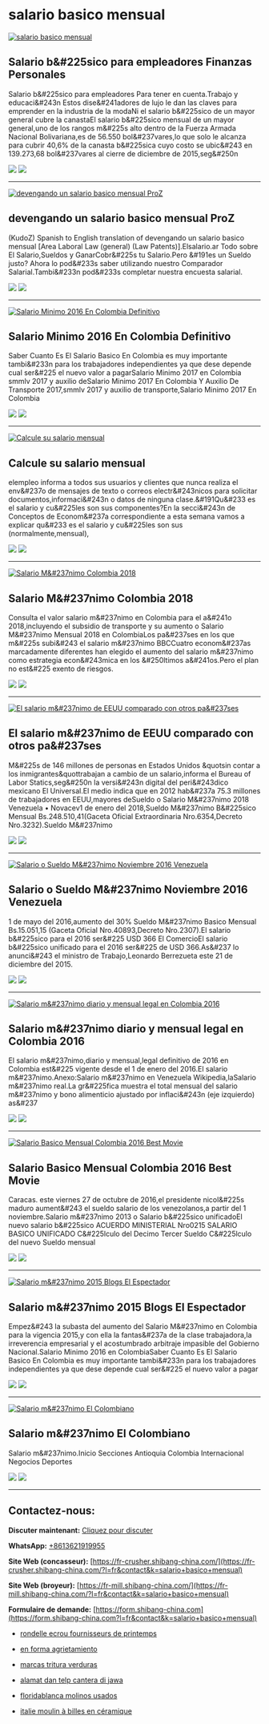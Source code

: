 # salario basico mensual

<a href="https://swt.shibang-china.com/?l=fr&img&k=salario+basico+mensual" target="_blank">![salario basico mensual](http://static.shibang-china.com/all-800x300/132.jpg)</a>

## Salario b&#225sico para empleadores Finanzas Personales
Salario b&#225sico para empleadores Para tener en cuenta.Trabajo y educaci&#243n Estos dise&#241adores de lujo le dan las claves para emprender en la industria de la modaNi el salario b&#225sico de un mayor general cubre la canastaEl salario b&#225sico mensual de un mayor general,uno de los rangos m&#225s alto dentro de la Fuerza Armada Nacional Bolivariana,es de 56.550 bol&#237vares,lo que solo le alcanza para cubrir 40,6% de la canasta b&#225sica cuyo costo se ubic&#243 en 139.273,68 bol&#237vares al cierre de diciembre de 2015,seg&#250n


<a href="https://whatsapp.shibangsoft.com/WhatsApp.php" target="_blank" title="WhatsApp">![](http://static.shibang-china.com/icon/whatsapp.png)</a> <a href="https://swt.shibang-china.com/?l=fr&icon&k=salario+basico+mensual" target="_blank">![](http://static.shibang-china.com/icon/chat-fr.png)</a>

---

<a href="https://swt.shibang-china.com/?l=fr&img&k=salario+basico+mensual" target="_blank">![devengando un salario basico mensual ProZ](http://static.shibang-china.com/all-800x300/372.jpg)</a>

## devengando un salario basico mensual ProZ
(KudoZ) Spanish to English translation of devengando un salario basico mensual [Area Laboral Law (general) (Law Patents)].Elsalario.ar Todo sobre El Salario,Sueldos y GanarCobr&#225s tu Salario.Pero &#191es un Sueldo justo? Ahora lo pod&#233s saber utilizando nuestro Comparador Salarial.Tambi&#233n pod&#233s completar nuestra encuesta salarial.


<a href="https://whatsapp.shibangsoft.com/WhatsApp.php" target="_blank" title="WhatsApp">![](http://static.shibang-china.com/icon/whatsapp.png)</a> <a href="https://swt.shibang-china.com/?l=fr&icon&k=salario+basico+mensual" target="_blank">![](http://static.shibang-china.com/icon/chat-fr.png)</a>

---

<a href="https://swt.shibang-china.com/?l=fr&img&k=salario+basico+mensual" target="_blank">![Salario Minimo 2016 En Colombia Definitivo](http://static.shibang-china.com/all-800x300/1068.jpg)</a>

## Salario Minimo 2016 En Colombia Definitivo
Saber Cuanto Es El Salario Basico En Colombia es muy importante tambi&#233n para los trabajadores independientes ya que dese depende cual ser&#225 el nuevo valor a pagarSalario Minimo 2017 en Colombia smmlv 2017 y auxilio deSalario Minimo 2017 En Colombia Y Auxilio De Transporte 2017,smmlv 2017 y auxilio de transporte,Salario Minimo 2017 En Colombia


<a href="https://whatsapp.shibangsoft.com/WhatsApp.php" target="_blank" title="WhatsApp">![](http://static.shibang-china.com/icon/whatsapp.png)</a> <a href="https://swt.shibang-china.com/?l=fr&icon&k=salario+basico+mensual" target="_blank">![](http://static.shibang-china.com/icon/chat-fr.png)</a>

---

<a href="https://swt.shibang-china.com/?l=fr&img&k=salario+basico+mensual" target="_blank">![Calcule su salario mensual](http://static.shibang-china.com/all-800x300/76.jpg)</a>

## Calcule su salario mensual
elempleo informa a todos sus usuarios y clientes que nunca realiza el env&#237o de mensajes de texto o correos electr&#243nicos para solicitar documentos,informaci&#243n o datos de ninguna clase.&#191Qu&#233 es el salario y cu&#225les son sus componentes?En la secci&#243n de Conceptos de Econom&#237a correspondiente a esta semana vamos a explicar qu&#233 es el salario y cu&#225les son sus (normalmente,mensual),


<a href="https://whatsapp.shibangsoft.com/WhatsApp.php" target="_blank" title="WhatsApp">![](http://static.shibang-china.com/icon/whatsapp.png)</a> <a href="https://swt.shibang-china.com/?l=fr&icon&k=salario+basico+mensual" target="_blank">![](http://static.shibang-china.com/icon/chat-fr.png)</a>

---

<a href="https://swt.shibang-china.com/?l=fr&img&k=salario+basico+mensual" target="_blank">![Salario M&#237nimo Colombia 2018](http://static.shibang-china.com/all-800x300/51.jpg)</a>

## Salario M&#237nimo Colombia 2018
Consulta el valor salario m&#237nimo en Colombia para el a&#241o 2018,incluyendo el subsidio de transporte y su aumento o Salario M&#237nimo Mensual 2018 en ColombiaLos pa&#237ses en los que m&#225s subi&#243 el salario m&#237nimo BBCCuatro econom&#237as marcadamente diferentes han elegido el aumento del salario m&#237nimo como estrategia econ&#243mica en los &#250ltimos a&#241os.Pero el plan no est&#225 exento de riesgos.


<a href="https://whatsapp.shibangsoft.com/WhatsApp.php" target="_blank" title="WhatsApp">![](http://static.shibang-china.com/icon/whatsapp.png)</a> <a href="https://swt.shibang-china.com/?l=fr&icon&k=salario+basico+mensual" target="_blank">![](http://static.shibang-china.com/icon/chat-fr.png)</a>

---

<a href="https://swt.shibang-china.com/?l=fr&img&k=salario+basico+mensual" target="_blank">![El salario m&#237nimo de EEUU comparado con otros pa&#237ses](http://static.shibang-china.com/all-800x300/131.jpg)</a>

## El salario m&#237nimo de EEUU comparado con otros pa&#237ses
M&#225s de 146 millones de personas en Estados Unidos &quotsin contar a los inmigrantes&quottrabajan a cambio de un salario,informa el Bureau of Labor Statics,seg&#250n la versi&#243n digital del peri&#243dico mexicano El Universal.El medio indica que en 2012 hab&#237a 75.3 millones de trabajadores en EEUU,mayores deSueldo o Salario M&#237nimo 2018 Venezuela • Novacev1 de enero del 2018,Sueldo M&#237nimo B&#225sico Mensual Bs.248.510,41(Gaceta Oficial Extraordinaria Nro.6354,Decreto Nro.3232).Sueldo M&#237nimo


<a href="https://whatsapp.shibangsoft.com/WhatsApp.php" target="_blank" title="WhatsApp">![](http://static.shibang-china.com/icon/whatsapp.png)</a> <a href="https://swt.shibang-china.com/?l=fr&icon&k=salario+basico+mensual" target="_blank">![](http://static.shibang-china.com/icon/chat-fr.png)</a>

---

<a href="https://swt.shibang-china.com/?l=fr&img&k=salario+basico+mensual" target="_blank">![Salario o Sueldo M&#237nimo Noviembre 2016 Venezuela](http://static.shibang-china.com/all-800x300/633.jpg)</a>

## Salario o Sueldo M&#237nimo Noviembre 2016 Venezuela
1 de mayo del 2016,aumento del 30% Sueldo M&#237nimo Basico Mensual Bs.15.051,15 (Gaceta Oficial Nro.40893,Decreto Nro.2307).El salario b&#225sico para el 2016 ser&#225 USD 366 El ComercioEl salario b&#225sico unificado para el 2016 ser&#225 de USD 366.As&#237 lo anunci&#243 el ministro de Trabajo,Leonardo Berrezueta este 21 de diciembre del 2015.


<a href="https://whatsapp.shibangsoft.com/WhatsApp.php" target="_blank" title="WhatsApp">![](http://static.shibang-china.com/icon/whatsapp.png)</a> <a href="https://swt.shibang-china.com/?l=fr&icon&k=salario+basico+mensual" target="_blank">![](http://static.shibang-china.com/icon/chat-fr.png)</a>

---

<a href="https://swt.shibang-china.com/?l=fr&img&k=salario+basico+mensual" target="_blank">![Salario m&#237nimo diario y mensual legal en Colombia 2016](http://static.shibang-china.com/all-800x300/326.jpg)</a>

## Salario m&#237nimo diario y mensual legal en Colombia 2016
El salario m&#237nimo,diario y mensual,legal definitivo de 2016 en Colombia est&#225 vigente desde el 1 de enero del 2016.El salario m&#237nimo.Anexo:Salario m&#237nimo en Venezuela Wikipedia,laSalario m&#237nimo real.La gr&#225fica muestra el total mensual del salario m&#237nimo y bono alimenticio ajustado por inflaci&#243n (eje izquierdo) as&#237


<a href="https://whatsapp.shibangsoft.com/WhatsApp.php" target="_blank" title="WhatsApp">![](http://static.shibang-china.com/icon/whatsapp.png)</a> <a href="https://swt.shibang-china.com/?l=fr&icon&k=salario+basico+mensual" target="_blank">![](http://static.shibang-china.com/icon/chat-fr.png)</a>

---

<a href="https://swt.shibang-china.com/?l=fr&img&k=salario+basico+mensual" target="_blank">![Salario Basico Mensual Colombia 2016 Best Movie](http://static.shibang-china.com/all-800x300/669.jpg)</a>

## Salario Basico Mensual Colombia 2016 Best Movie
Caracas. este viernes 27 de octubre de 2016,el presidente nicol&#225s maduro aument&#243 el sueldo salario de los venezolanos,a partir del 1 noviembre.Salario m&#237nimo 2013 o Salario b&#225sico unificadoEl nuevo salario b&#225sico ACUERDO MINISTERIAL Nro0215 SALARIO BASICO UNIFICADO C&#225lculo del Decimo Tercer Sueldo C&#225lculo del nuevo Sueldo mensual


<a href="https://whatsapp.shibangsoft.com/WhatsApp.php" target="_blank" title="WhatsApp">![](http://static.shibang-china.com/icon/whatsapp.png)</a> <a href="https://swt.shibang-china.com/?l=fr&icon&k=salario+basico+mensual" target="_blank">![](http://static.shibang-china.com/icon/chat-fr.png)</a>

---

<a href="https://swt.shibang-china.com/?l=fr&img&k=salario+basico+mensual" target="_blank">![Salario m&#237nimo 2015 Blogs El Espectador](http://static.shibang-china.com/all-800x300/839.jpg)</a>

## Salario m&#237nimo 2015 Blogs El Espectador
Empez&#243 la subasta del aumento del Salario M&#237nimo en Colombia para la vigencia 2015,y con ella la fantas&#237a de la clase trabajadora,la irreverencia empresarial y el acostumbrado arbitraje impasible del Gobierno Nacional.Salario Minimo 2016 en ColombiaSaber Cuanto Es El Salario Basico En Colombia es muy importante tambi&#233n para los trabajadores independientes ya que dese depende cual ser&#225 el nuevo valor a pagar


<a href="https://whatsapp.shibangsoft.com/WhatsApp.php" target="_blank" title="WhatsApp">![](http://static.shibang-china.com/icon/whatsapp.png)</a> <a href="https://swt.shibang-china.com/?l=fr&icon&k=salario+basico+mensual" target="_blank">![](http://static.shibang-china.com/icon/chat-fr.png)</a>

---

<a href="https://swt.shibang-china.com/?l=fr&img&k=salario+basico+mensual" target="_blank">![Salario m&#237nimo El Colombiano](http://static.shibang-china.com/all-800x300/1444.jpg)</a>

## Salario m&#237nimo El Colombiano
Salario m&#237nimo.Inicio Secciones Antioquia Colombia Internacional Negocios Deportes

<a href="https://whatsapp.shibangsoft.com/WhatsApp.php" target="_blank" title="WhatsApp">![](http://static.shibang-china.com/icon/whatsapp.png)</a> <a href="https://swt.shibang-china.com/?l=fr&icon&k=salario+basico+mensual" target="_blank">![](http://static.shibang-china.com/icon/chat-fr.png)</a>

---
## Contactez-nous:

**Discuter maintenant:** [Cliquez pour discuter](https://swt.shibang-china.com?l=fr&contact&k=salario+basico+mensual)

**WhatsApp:**  [+8613621919955](https://whatsapp.shibangsoft.com/WhatsApp.php)

**Site Web (concasseur):** [https://fr-crusher.shibang-china.com/](https://fr-crusher.shibang-china.com/?l=fr&contact&k=salario+basico+mensual)

**Site Web (broyeur):** [https://fr-mill.shibang-china.com/](https://fr-mill.shibang-china.com/?l=fr&contact&k=salario+basico+mensual)

**Formulaire de demande:** [https://form.shibang-china.com](https://form.shibang-china.com?l=fr&contact&k=salario+basico+mensual)

* [rondelle ecrou fournisseurs de printemps](../61/rondelle%20ecrou%20fournisseurs%20de%20printemps.md)

* [en forma agrietamiento](../64/en%20forma%20agrietamiento.md)

* [marcas tritura verduras](../64/marcas%20tritura%20verduras.md)

* [alamat dan telp cantera di jawa](../65/alamat%20dan%20telp%20cantera%20di%20jawa.md)

* [floridablanca molinos usados](../64/floridablanca%20molinos%20usados.md)

* [italie moulin à billes en céramique](../61/italie%20moulin%20%C3%A0%20billes%20en%20c%C3%A9ramique.md)